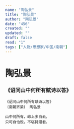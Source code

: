 ```yaml
---
name: "陶弘景"
title: "陶弘景"
author: "陶弘景"
date: "456"
created: ""
updated: ""
draft: false
read: "1"
tags: ["人物/思想家/中国/南朝"]
---
```


# 陶弘景

### 《诏问山中何所有赋诗以答》

```
《诏问山中何所有赋诗以答》
〔南朝齐梁〕 陶弘景

山中何所有，岭上多白云。
只可自怡悦，不堪持赠君。
```
